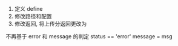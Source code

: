 1. 定义 define
2. 修改路径和配置
3. 修改返回, 将上传分返回更改为

不再基于 error 和 message 的判定
status == 'error'
message = msg